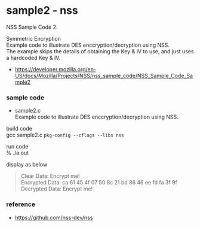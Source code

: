 sample2 - nss
===============

NSS Sample Code 2: <br/>

Symmetric Encryption <br/>
Example code to illustrate DES enccryption/decryption using NSS. <br/>
 The example skips the details of obtaining the Key & IV to use, and just uses a hardcoded Key & IV. <br/>

- https://developer.mozilla.org/en-US/docs/Mozilla/Projects/NSS/nss_sample_code/NSS_Sample_Code_Sample2 <br/>

### sample code

 - sample2.c <br/>
Example code to illustrate DES enccryption/decryption using NSS. <br/>

build code <br/>
gcc sample2.c `pkg-config --cflags --libs nss` <br/>

run code <br/>
% ./a.out <br/>

display as below <br/>
> Clear Data: Encrypt me! <br/>
> Encrypted Data: ca 61 45 4f 07 50 8c 21 bd 86 46 ee fd fa 3f 9f  <br/>
> Decrypted Data: Encrypt me! <br/>


### reference
- https://github.com/nss-dev/nss

